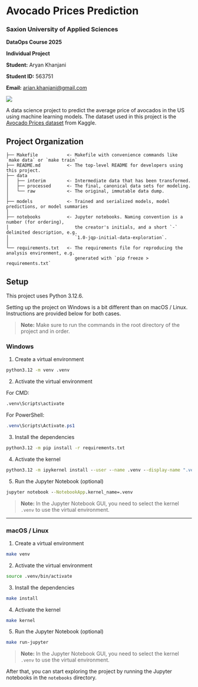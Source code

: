# Avocado Prices Prediction 

### Saxion University of Applied Sciences

**DataOps Course 2025**

**Individual Project**

**Student:** Aryan Khanjani

**Student ID:** 563751

**Email:** arian.khanjani@gmail.com

<a target="_blank" href="https://cookiecutter-data-science.drivendata.org/">
    <img src="https://img.shields.io/badge/CCDS-Project%20template-328F97?logo=cookiecutter" />
</a>

A data science project to predict the average price of avocados in the US using machine learning models. The dataset used in this project is the [Avocado Prices dataset](https://www.kaggle.com/neuromusic/avocado-prices) from Kaggle.

## Project Organization

```
├── Makefile           <- Makefile with convenience commands like `make data` or `make train`
├── README.md          <- The top-level README for developers using this project.
├── data
│   ├── interim        <- Intermediate data that has been transformed.
│   ├── processed      <- The final, canonical data sets for modeling.
│   └── raw            <- The original, immutable data dump.
│
├── models             <- Trained and serialized models, model predictions, or model summaries
│
├── notebooks          <- Jupyter notebooks. Naming convention is a number (for ordering),
│                         the creator's initials, and a short `-` delimited description, e.g.
│                         `1.0-jqp-initial-data-exploration`.
│
└── requirements.txt   <- The requirements file for reproducing the analysis environment, e.g.
                          generated with `pip freeze > requirements.txt`
```


## Setup

This project uses Python 3.12.6. 

Setting up the project on Windows is a bit different than on macOS / Linux. Instructions are provided below for both cases.

> **Note:** Make sure to run the commands in the root directory of the project and in order.

### Windows

1. Create a virtual environment

```cmd
python3.12 -m venv .venv
```

2. Activate the virtual environment

For CMD:
```cmd
.venv\Scripts\activate
```

For PowerShell:
```powershell
.venv\Scripts\Activate.ps1
```

3. Install the dependencies

```cmd
python3.12 -m pip install -r requirements.txt
```

4. Activate the kernel

```cmd
python3.12 -m ipykernel install --user --name .venv --display-name ".venv"
```

5. Run the Jupyter Notebook (optional)

```cmd
jupyter notebook --NotebookApp.kernel_name=.venv
```

> **Note:** In the Jupyter Notebook GUI, you need to select the kernel `.venv` to use the virtual environment.

---

### macOS / Linux

1. Create a virtual environment

```bash
make venv
```

2. Activate the virtual environment

```bash
source .venv/bin/activate
```

3. Install the dependencies

```bash
make install
```

4. Activate the kernel

```bash
make kernel
```

5. Run the Jupyter Notebook (optional)

```bash
make run-jupyter
```

> **Note:** In the Jupyter Notebook GUI, you need to select the kernel `.venv` to use the virtual environment.

After that, you can start exploring the project by running the Jupyter notebooks in the `notebooks` directory.